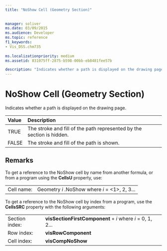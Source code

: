 ```yaml
---
title: "NoShow Cell (Geometry Section)"
 
 
manager: soliver
ms.date: 03/09/2015
ms.audience: Developer
ms.topic: reference
f1_keywords:
- Vis_DSS.chm735
 
ms.localizationpriority: medium
ms.assetid: 831075ff-2875-b598-00bb-eb8481fee57b

description: "Indicates whether a path is displayed on the drawing page."
---
```


# NoShow Cell (Geometry Section)

Indicates whether a path is displayed on the drawing page.
  
|**Value**|**Description**|
|:-----|:-----|
| TRUE  <br/> | The stroke and fill of the path represented by the section is hidden.  <br/> |
| FALSE  <br/> | The stroke and fill of the path is shown.  <br/> |
   
## Remarks

To get a reference to the NoShow cell by name from another formula, or from a program using the **CellsU** property, use: 
  
|||
|:-----|:-----|
| Cell name:  <br/> | Geometry  *i*  .NoShow            where  *i*  = <1>, 2, 3...  <br/> |
   
To get a reference to the NoShow cell by index from a program, use the **CellsSRC** property with the following arguments: 
  
|||
|:-----|:-----|
| Section index:  <br/> |**visSectionFirstComponent** +  *i*            where  *i*  = 0, 1, 2...  <br/> |
| Row index:  <br/> |**visRowComponent** <br/> |
| Cell index:  <br/> |**visCompNoShow** <br/> |
   

